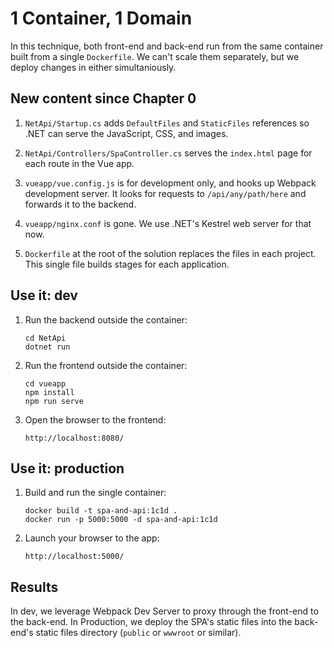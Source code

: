 1 Container, 1 Domain
=====================

In this technique, both front-end and back-end run from the same container built from a single `Dockerfile`.  We can't scale them separately, but we deploy changes in either simultaniously.


New content since Chapter 0
---------------------------

1. `NetApi/Startup.cs` adds `DefaultFiles` and `StaticFiles` references so .NET can serve the JavaScript, CSS, and images.

2. `NetApi/Controllers/SpaController.cs` serves the `index.html` page for each route in the Vue app.

3. `vueapp/vue.config.js` is for development only, and hooks up Webpack development server.  It looks for requests to `/api/any/path/here` and forwards it to the backend.

4. `vueapp/nginx.conf` is gone. We use .NET's Kestrel web server for that now.

5. `Dockerfile` at the root of the solution replaces the files in each project.  This single file builds stages for each application.


Use it: dev
-----------

1. Run the backend outside the container:

   ```
   cd NetApi
   dotnet run
   ```

2. Run the frontend outside the container:

   ```
   cd vueapp
   npm install
   npm run serve
   ```

3. Open the browser to the frontend:

   `http://localhost:8080/`


Use it: production
------------------

1. Build and run the single container:

   ```
   docker build -t spa-and-api:1c1d .
   docker run -p 5000:5000 -d spa-and-api:1c1d
   ```

2. Launch your browser to the app:

   `http://localhost:5000/`


Results
-------

In dev, we leverage Webpack Dev Server to proxy through the front-end to the back-end.  In Production, we deploy the SPA's static files into the back-end's static files directory (`public` or `wwwroot` or similar).
